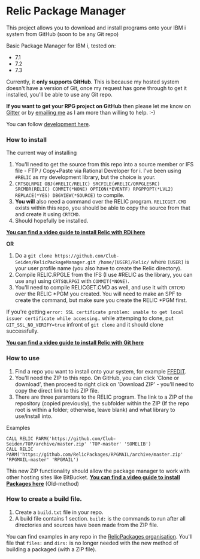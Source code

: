 # Relic Package Manager
This project allows you to download and install programs onto your IBM i system from GitHub (soon to be any Git repo)

Basic Package Manager for IBM i, tested on:

+ 7.1
+ 7.2
+ 7.3

Currently, it **only supports GitHub**. This is because my hosted system doesn't have a version of Git, once my request has gone through to get it installed, you'll be able to use any Git repo.

**If you want to get your RPG project on GitHub** then please let me know on [Gitter](https://gitter.im/WorksOfBarry) or by [emailing me](mailto:mrliamallan@live.co.uk) as I am more than willing to help. :-)

You can follow [development here](https://trello.com/b/BEOD7bA7/relic-package-manager).

### How to install

The current way of installing

1. You'll need to get the source from this repo into a source member or IFS file - FTP / Copy+Paste via Rational Developer for i. I've been using `#RELIC` as my development library, but the choice is your.
2. `CRTSQLRPGI OBJ(#RELIC/RELIC) SRCFILE(#RELIC/QRPGLESRC) SRCMBR(RELIC) COMMIT(*NONE) OPTION(*EVENTF) RPGPPOPT(*LVL2) REPLACE(*YES) DBGVIEW(*SOURCE)` to compile.
3. **You will** also need a command over the RELIC program. `RELICGET.CMD` exists within this repo, you should be able to copy the source from that and create it using `CRTCMD`.
3. Should hopefully be installed. 

**[You can find a video guide to install Relic with RDi here](https://www.youtube.com/watch?v=6v5SSx7sHOA&feature=youtu.be)**

**OR**

1. Do a `git clone https://github.com/Club-Seiden/RelicPackageManager.git /home/[USER]/Relic/` where `[USER]` is your user profile name (you also have to create the Relic directory). 
2. Compile RELIC.RPGLE from the IFS (I use #RELIC as the library, you can use any) using `CRTSQLRPGI` with `COMMIT(*NONE)`.
3. You'll need to compile RELICGET.CMD as well, and use it with `CRTCMD` over the RELIC *PGM you created. You will need to make an SPF to create the command, but make sure you create the RELIC *PGM first.

If you're getting `error: SSL certificate problem: unable to get local issuer certificate while accessing`.. while attemping to clone, put `GIT_SSL_NO_VERIFY=true` infront of `git clone` and it should clone successfully.

**[You can find a video guide to install Relic with Git here](https://www.youtube.com/watch?v=bVNusxDSmWY&feature=youtu.be)**

### How to use

1. Find a repo you want to install onto your system, for example [FFEDIT](https://github.com/RelicPackages/FFEDIT).
2. You'll need the ZIP to this repo. On GitHub, you can click 'Clone or download', then proceed to right click on 'Download ZIP' - you'll need to copy the direct link to this ZIP file.
3. There are three paramters to the RELIC program. The link to a ZIP of the repository (copied previously), the subfolder within the ZIP (If the repo root is within a folder; otherwise, leave blank) and what library to use/install into. 

Examples
```
CALL RELIC PARM('https://github.com/Club-Seiden/TOP/archive/master.zip' 'TOP-master' 'SOMELIB')
CALL RELIC PARM('https://github.com/RelicPackages/RPGMAIL/archive/master.zip' 'RPGMAIL-master' 'RPGMAIL')
```

This new ZIP functionality should allow the package manager to work with other hosting sites like BitBucket. **[You can find a video guide to install Packages here](https://www.youtube.com/watch?v=uQFq-hbO-Y0&feature=youtu.be)** (Old-method)

### How to create a build file.

1. Create a `build.txt` file in your repo.
2. A build file contains 1 section. `build:` is the commands to run after all directories and sources have been made from the ZIP file.

You can find examples in any repo in the [RelicPackages organisation](https://github.com/RelicPackages). You'll file that `files:` and `dirs:` is no longer needed with the new method of building a packaged (with a ZIP file).
